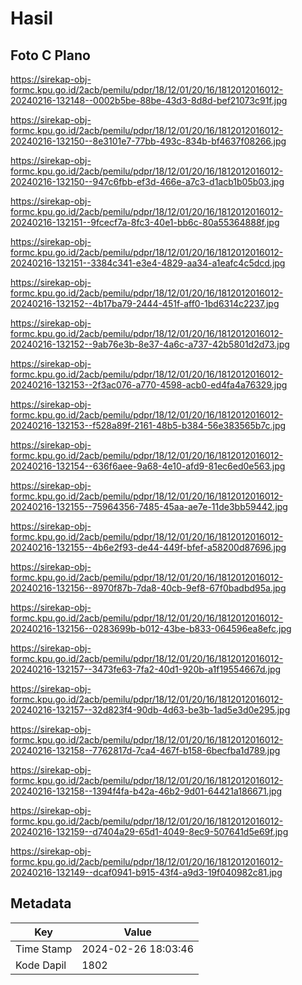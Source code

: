 # Hasil

## Foto C Plano

https://sirekap-obj-formc.kpu.go.id/2acb/pemilu/pdpr/18/12/01/20/16/1812012016012-20240216-132148--0002b5be-88be-43d3-8d8d-bef21073c91f.jpg

https://sirekap-obj-formc.kpu.go.id/2acb/pemilu/pdpr/18/12/01/20/16/1812012016012-20240216-132150--8e3101e7-77bb-493c-834b-bf4637f08266.jpg

https://sirekap-obj-formc.kpu.go.id/2acb/pemilu/pdpr/18/12/01/20/16/1812012016012-20240216-132150--947c6fbb-ef3d-466e-a7c3-d1acb1b05b03.jpg

https://sirekap-obj-formc.kpu.go.id/2acb/pemilu/pdpr/18/12/01/20/16/1812012016012-20240216-132151--9fcecf7a-8fc3-40e1-bb6c-80a55364888f.jpg

https://sirekap-obj-formc.kpu.go.id/2acb/pemilu/pdpr/18/12/01/20/16/1812012016012-20240216-132151--3384c341-e3e4-4829-aa34-a1eafc4c5dcd.jpg

https://sirekap-obj-formc.kpu.go.id/2acb/pemilu/pdpr/18/12/01/20/16/1812012016012-20240216-132152--4b17ba79-2444-451f-aff0-1bd6314c2237.jpg

https://sirekap-obj-formc.kpu.go.id/2acb/pemilu/pdpr/18/12/01/20/16/1812012016012-20240216-132152--9ab76e3b-8e37-4a6c-a737-42b5801d2d73.jpg

https://sirekap-obj-formc.kpu.go.id/2acb/pemilu/pdpr/18/12/01/20/16/1812012016012-20240216-132153--2f3ac076-a770-4598-acb0-ed4fa4a76329.jpg

https://sirekap-obj-formc.kpu.go.id/2acb/pemilu/pdpr/18/12/01/20/16/1812012016012-20240216-132153--f528a89f-2161-48b5-b384-56e383565b7c.jpg

https://sirekap-obj-formc.kpu.go.id/2acb/pemilu/pdpr/18/12/01/20/16/1812012016012-20240216-132154--636f6aee-9a68-4e10-afd9-81ec6ed0e563.jpg

https://sirekap-obj-formc.kpu.go.id/2acb/pemilu/pdpr/18/12/01/20/16/1812012016012-20240216-132155--75964356-7485-45aa-ae7e-11de3bb59442.jpg

https://sirekap-obj-formc.kpu.go.id/2acb/pemilu/pdpr/18/12/01/20/16/1812012016012-20240216-132155--4b6e2f93-de44-449f-bfef-a58200d87696.jpg

https://sirekap-obj-formc.kpu.go.id/2acb/pemilu/pdpr/18/12/01/20/16/1812012016012-20240216-132156--8970f87b-7da8-40cb-9ef8-67f0badbd95a.jpg

https://sirekap-obj-formc.kpu.go.id/2acb/pemilu/pdpr/18/12/01/20/16/1812012016012-20240216-132156--0283699b-b012-43be-b833-064596ea8efc.jpg

https://sirekap-obj-formc.kpu.go.id/2acb/pemilu/pdpr/18/12/01/20/16/1812012016012-20240216-132157--3473fe63-7fa2-40d1-920b-a1f19554667d.jpg

https://sirekap-obj-formc.kpu.go.id/2acb/pemilu/pdpr/18/12/01/20/16/1812012016012-20240216-132157--32d823f4-90db-4d63-be3b-1ad5e3d0e295.jpg

https://sirekap-obj-formc.kpu.go.id/2acb/pemilu/pdpr/18/12/01/20/16/1812012016012-20240216-132158--7762817d-7ca4-467f-b158-6becfba1d789.jpg

https://sirekap-obj-formc.kpu.go.id/2acb/pemilu/pdpr/18/12/01/20/16/1812012016012-20240216-132158--1394f4fa-b42a-46b2-9d01-64421a186671.jpg

https://sirekap-obj-formc.kpu.go.id/2acb/pemilu/pdpr/18/12/01/20/16/1812012016012-20240216-132159--d7404a29-65d1-4049-8ec9-507641d5e69f.jpg

https://sirekap-obj-formc.kpu.go.id/2acb/pemilu/pdpr/18/12/01/20/16/1812012016012-20240216-132149--dcaf0941-b915-43f4-a9d3-19f040982c81.jpg


## Metadata

| Key        | Value               |
| ---------- | ------------------- |
| Time Stamp | 2024-02-26 18:03:46 |
| Kode Dapil | 1802                |



